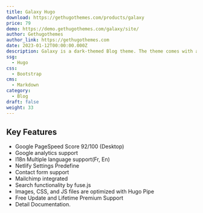 ```yaml
---
title: Galaxy Hugo
download: https://gethugothemes.com/products/galaxy
price: 79
demo: https://demo.gethugothemes.com/galaxy/site/
author: Gethugothemes
author_link: https://gethugothemes.com
date: 2023-01-12T00:00:00.000Z
description: Galaxy is a dark-themed Blog theme. The theme comes with a lot of unique functionalities
ssg:
  - Hugo
css:
  - Bootstrap
cms:
  - Markdown
category:
  - Blog
draft: false
weight: 33
---
```


## Key Features

- Google PageSpeed Score 92/100 (Desktop)
- Google analytics support
- I18n Multiple language support(Fr, En)
- Netlify Settings Predefine
- Contact form support
- Mailchimp integrated
- Search functionality by fuse.js
- Images, CSS, and JS files are optimized with Hugo Pipe
- Free Update and Lifetime Premium Support
- Detail Documentation.

